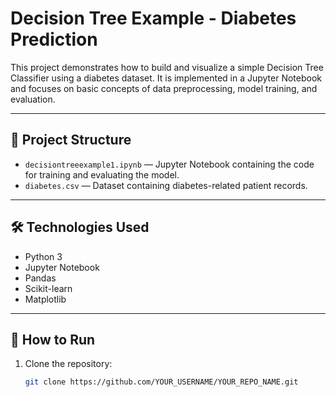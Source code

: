 # Decision Tree Example - Diabetes Prediction

This project demonstrates how to build and visualize a simple Decision Tree Classifier using a diabetes dataset. It is implemented in a Jupyter Notebook and focuses on basic concepts of data preprocessing, model training, and evaluation.

---

## 📂 Project Structure

- `decisiontreeexample1.ipynb` — Jupyter Notebook containing the code for training and evaluating the model.  
- `diabetes.csv` — Dataset containing diabetes-related patient records.

---

## 🛠️ Technologies Used

- Python 3
- Jupyter Notebook
- Pandas
- Scikit-learn
- Matplotlib

---

## 🚀 How to Run

1. Clone the repository:
   ```bash
   git clone https://github.com/YOUR_USERNAME/YOUR_REPO_NAME.git
